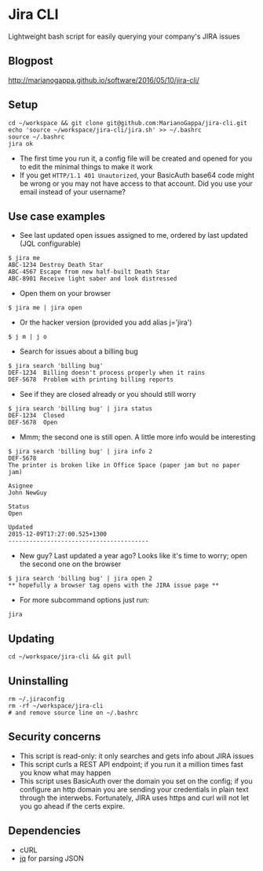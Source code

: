 # Jira CLI
Lightweight bash script for easily querying your company's JIRA issues

## Blogpost
http://marianogappa.github.io/software/2016/05/10/jira-cli/

## Setup

```
cd ~/workspace && git clone git@github.com:MarianoGappa/jira-cli.git
echo 'source ~/workspace/jira-cli/jira.sh' >> ~/.bashrc
source ~/.bashrc
jira ok
```

- The first time you run it, a config file will be created and opened for you to edit the minimal things to make it work
- If you get `HTTP/1.1 401 Unautorized`, your BasicAuth base64 code might be wrong or you may not have access to that account. Did you use your email instead of your username?

## Use case examples

- See last updated open issues assigned to me, ordered by last updated (JQL configurable)
```
$ jira me
ABC-1234 Destroy Death Star
ABC-4567 Escape from new half-built Death Star
ABC-8901 Receive light saber and look distressed
```
- Open them on your browser
```
$ jira me | jira open
```
- Or the hacker version (provided you add alias j='jira')
```
$ j m | j o
```

- Search for issues about a billing bug
```
$ jira search 'billing bug'
DEF-1234  Billing doesn't process properly when it rains
DEF-5678  Problem with printing billing reports
```
- See if they are closed already or you should still worry
```
$ jira search 'billing bug' | jira status
DEF-1234  Closed
DEF-5678  Open
```
- Mmm; the second one is still open. A little more info would be interesting
```
$ jira search 'billing bug' | jira info 2
DEF-5678
The printer is broken like in Office Space (paper jam but no paper jam)

Asignee
John NewGuy

Status
Open

Updated
2015-12-09T17:27:00.525+1300
----------------------------------------
```
- New guy? Last updated a year ago? Looks like it's time to worry; open the second one on the browser
```
$ jira search 'billing bug' | jira open 2
** hopefully a browser tag opens with the JIRA issue page **
```
- For more subcommand options just run:
```
jira
```

## Updating
```
cd ~/workspace/jira-cli && git pull
```

## Uninstalling

```
rm ~/.jiraconfig
rm -rf ~/workspace/jira-cli
# and remove source line on ~/.bashrc
```

## Security concerns

- This script is read-only: it only searches and gets info about JIRA issues
- This script curls a REST API endpoint; if you run it a million times fast you know what may happen
- This script uses BasicAuth over the domain you set on the config; if you configure an http domain you are sending your credentials in plain text through the interwebs. Fortunately, JIRA uses https and curl will not let you go ahead if the certs expire.

## Dependencies

- cURL
- [jq](https://stedolan.github.io/jq/) for parsing JSON
